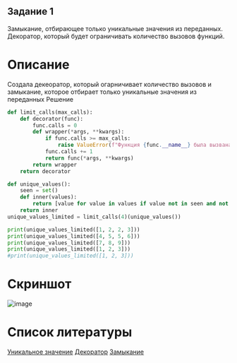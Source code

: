 ## Задание 1
Замыкание, отбирающее только уникальные значения из переданных.
Декоратор, который будет ограничивать количество вызовов функций.
# Описание
Создала декеоратор, который огарничивает количество вызовов и замыкание, которое отбирает только уникальные значения из переданных
Решение 
``` python
def limit_calls(max_calls):
    def decorator(func):
        func.calls = 0
        def wrapper(*args, **kwargs):
            if func.calls >= max_calls:
                raise ValueError(f"Функция {func.__name__} была вызвана больше {max_calls} раз.")
            func.calls += 1
            return func(*args, **kwargs)       
        return wrapper
    return decorator

def unique_values():
    seen = set()
    def inner(values):
        return [value for value in values if value not in seen and not seen.add(value)]
    return inner
unique_values_limited = limit_calls(4)(unique_values())

print(unique_values_limited([1, 2, 2, 3]))  
print(unique_values_limited([4, 5, 5, 6]))  
print(unique_values_limited([7, 8, 9]))     
print(unique_values_limited([1, 2, 3]))     
#print(unique_values_limited([1, 2, 3]))
```
# Скриншот
![image](https://github.com/user-attachments/assets/77ab2833-2a70-468a-b6ca-a020f22a351f)

# Список литературы
[Уникальное значение](https://sky.pro/media/poluchenie-unikalnyh-znachenij-iz-spiska-v-python/)
[Декоратор](https://habr.com/ru/companies/otus/articles/727590/)
[Замыкание](https://habr.com/ru/articles/781866/)

